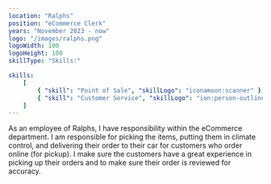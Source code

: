 ```yaml
---
location: "Ralphs"
position: "eCommerce Clerk"
years: "November 2023 - now"
logo: "/images/ralphs.png"
logoWidth: 100
logoHeight: 100
skillType: "Skills:"

skills:
    [
        { "skill": "Point of Sale", "skillLogo": "iconamoon:scanner" },
        { "skill": "Customer Service", "skillLogo": "ion:person-outline" },
    ]
---
```


As an employee of Ralphs, I have responsibility within the eCommerce department. I am responsible for picking the items, putting them in climate control, and delivering their order to their car for customers who order online (for pickup). I make sure the customers have a great experience in picking up their orders and to make sure their order is reviewed for accuracy.
